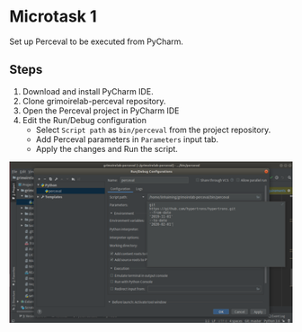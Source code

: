 # Microtask 1
Set up Perceval to be executed from PyCharm.
## Steps
1. Download and install PyCharm IDE.
2. Clone grimoirelab-perceval repository.
3. Open the Perceval project in PyCharm IDE
4. Edit the Run/Debug configuration
    - Select `Script path` as `bin/perceval` from the project repository.
    - Add Perceval parameters in `Parameters` input tab.
    - Apply the changes and Run the script.
    
![perceval-setup](./images/perceval-setup.png)